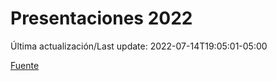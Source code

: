 # Presentaciones 2022

Última actualización/Last update: 2022-07-14T19:05:01-05:00

 [Fuente](https://www.gob.mx/salud/documentos/presentaciones-2022)
